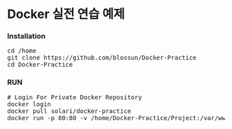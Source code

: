 # Docker 실전 연습 예제
### Installation
<pre>
cd /home
git clone https://github.com/blossun/Docker-Practice
cd Docker-Practice
</pre>
### RUN
<pre>
# Login For Private Docker Repository
docker login
docker pull solari/docker-practice
docker run -p 80:80 -v /home/Docker-Practice/Project:/var/www/html
</pre>
